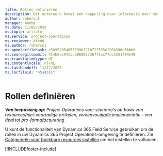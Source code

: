 ```yaml
---
title: Rollen definiëren
description: Dit onderwerp bevat een koppeling naar informatie over het instellen van categorieën voor boekbare resources.
author: ruhercul
manager: Annbe
ms.date: 11/05/2020
ms.topic: article
ms.service: project-operations
ms.reviewer: kfend
ms.author: ruhercul
ms.openlocfilehash: c50952854653799bf21b722585e200b380d5bbb9
ms.sourcegitcommit: 454b0ec941cca06852236771bc77dc1651f94e48
ms.translationtype: HT
ms.contentlocale: nl-NL
ms.lasthandoff: 11/12/2020
ms.locfileid: "4514511"
---
```

# <a name="define-roles"></a>Rollen definiëren

_**Van toepassing op:** Project Operations voor scenario's op basis van resources/niet-voorradige artikelen, vereenvoudigde implementatie - van deal tot pro-formafacturering_

U kunt de functionaliteit van Dynamics 365 Field Service gebruiken om de rollen in uw Dynamics 365 Project Operations-omgeving te definiëren. Zie [Categorieën voor boekbare resources instellen](https://docs.microsoft.com/dynamics365/field-service/set-up-bookable-resource-categories) om het instellen te voltooien.


[!INCLUDE[footer-include](../includes/footer-banner.md)]